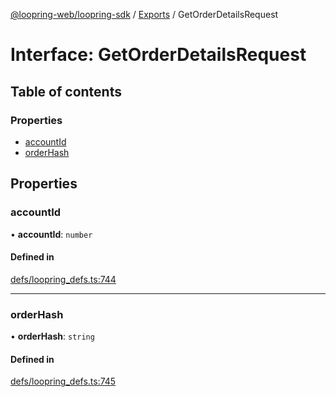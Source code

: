 [@loopring-web/loopring-sdk](../README.md) / [Exports](../modules.md) / GetOrderDetailsRequest

# Interface: GetOrderDetailsRequest

## Table of contents

### Properties

- [accountId](GetOrderDetailsRequest.md#accountid)
- [orderHash](GetOrderDetailsRequest.md#orderhash)

## Properties

### accountId

• **accountId**: `number`

#### Defined in

[defs/loopring_defs.ts:744](https://github.com/Loopring/loopring_sdk/blob/300ee65/src/defs/loopring_defs.ts#L744)

___

### orderHash

• **orderHash**: `string`

#### Defined in

[defs/loopring_defs.ts:745](https://github.com/Loopring/loopring_sdk/blob/300ee65/src/defs/loopring_defs.ts#L745)
